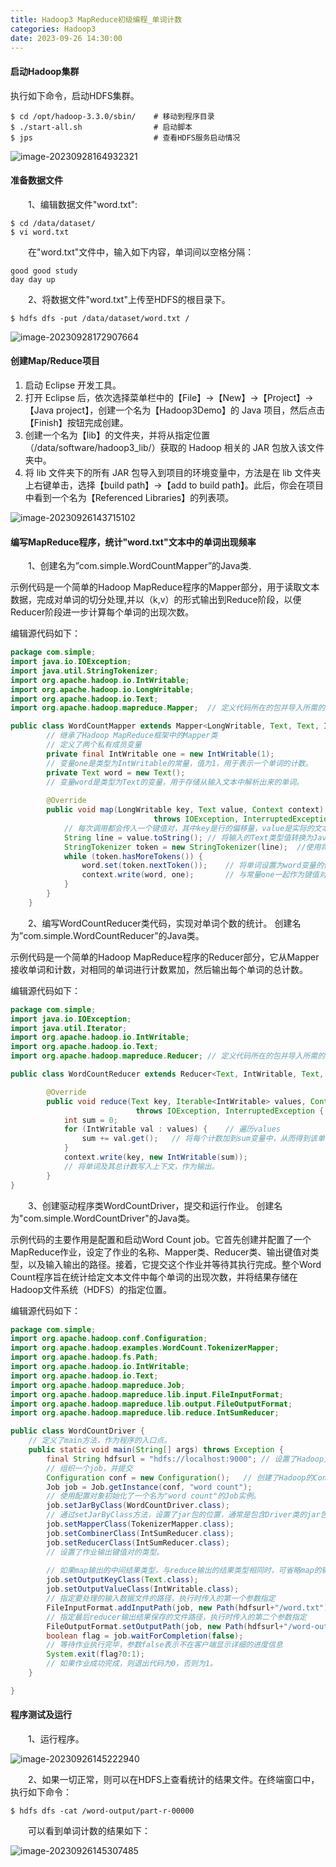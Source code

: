 ```yaml
---
title: Hadoop3 MapReduce初级编程_单词计数
categories: Hadoop3
date: 2023-09-26 14:30:00
---
```


#### 启动Hadoop集群

执行如下命令，启动HDFS集群。

```shell
$ cd /opt/hadoop-3.3.0/sbin/	# 移动到程序目录
$ ./start-all.sh				# 启动脚本
$ jps							# 查看HDFS服务启动情况
```

![image-20230928164932321](/images/image-20230928164932321.png)

#### 准备数据文件

  1、编辑数据文件"word.txt":

```shell
$ cd /data/dataset/
$ vi word.txt
```

  在"word.txt"文件中，输入如下内容，单词间以空格分隔：

```
good good study
day day up
```

  2、将数据文件"word.txt"上传至HDFS的根目录下。

```shell
$ hdfs dfs -put /data/dataset/word.txt /
```

![image-20230928172907664](/images/image-20230928172907664.png)

#### 创建Map/Reduce项目

1. 启动 Eclipse 开发工具。
2. 打开 Eclipse 后，依次选择菜单栏中的【File】->【New】->【Project】->【Java project】，创建一个名为【Hadoop3Demo】的 Java 项目，然后点击【Finish】按钮完成创建。
3. 创建一个名为【lib】的文件夹，并将从指定位置（/data/software/hadoop3_lib/）获取的 Hadoop 相关的 JAR 包放入该文件夹中。
4. 将 lib 文件夹下的所有 JAR 包导入到项目的环境变量中，方法是在 lib 文件夹上右键单击，选择【build path】->【add to build path】。此后，你会在项目中看到一个名为【Referenced Libraries】的列表项。

![image-20230926143715102](/images/image-20230926143715102.png)



#### 编写MapReduce程序，统计"word.txt"文本中的单词出现频率

  1、创建名为”com.simple.WordCountMapper”的Java类.

示例代码是一个简单的Hadoop MapReduce程序的Mapper部分，用于读取文本数据，完成对单词的切分处理,并以（k,v）的形式输出到Reduce阶段，以便Reducer阶段进一步计算每个单词的出现次数。

编辑源代码如下：

```java
package com.simple;
import java.io.IOException;
import java.util.StringTokenizer;
import org.apache.hadoop.io.IntWritable;
import org.apache.hadoop.io.LongWritable;
import org.apache.hadoop.io.Text;
import org.apache.hadoop.mapreduce.Mapper;	// 定义代码所在的包并导入所需的类

public class WordCountMapper extends Mapper<LongWritable, Text, Text, IntWritable> {
		// 继承了Hadoop MapReduce框架中的Mapper类
    	// 定义了两个私有成员变量
		private final IntWritable one = new IntWritable(1);
    	// 变量one是类型为IntWritable的常量，值为1，用于表示一个单词的计数。
		private Text word = new Text();
    	// 变量word是类型为Text的变量，用于存储从输入文本中解析出来的单词。	
　　
		@Override
		public void map(LongWritable key, Text value, Context context) 
								throws IOException, InterruptedException {
            // 每次调用都会传入一个键值对，其中key是行的偏移量，value是实际的文本行内容。
			String line = value.toString();	// 将输入的Text类型值转换为Java的String类型
			StringTokenizer token = new StringTokenizer(line);	//使用将文本分割为多个单词
			while (token.hasMoreTokens()) {
				word.set(token.nextToken());	// 将单词设置为word变量的值
				context.write(word, one);		// 与常量one一起作为键值对写入context
			}
		}
	}
```

  2、编写WordCountReducer类代码，实现对单词个数的统计。
创建名为”com.simple.WordCountReducer”的Java类。

示例代码是一个简单的Hadoop MapReduce程序的Reducer部分，它从Mapper接收单词和计数，对相同的单词进行计数累加，然后输出每个单词的总计数。

编辑源代码如下：

```java
package com.simple;
import java.io.IOException;
import java.util.Iterator;
import org.apache.hadoop.io.IntWritable;
import org.apache.hadoop.io.Text;
import org.apache.hadoop.mapreduce.Reducer;	// 定义代码所在的包并导入所需的类

public class WordCountReducer extends Reducer<Text, IntWritable, Text, IntWritable> {

		@Override
		public void reduce(Text key, Iterable<IntWritable> values, Context context)
							throws IOException, InterruptedException {
			int sum = 0;
			for (IntWritable val : values) {	// 遍历values
				sum += val.get();	// 将每个计数加到sum变量中，从而得到该单词的总计数
			}
			context.write(key, new IntWritable(sum));
            // 将单词及其总计数写入上下文，作为输出。
		}
}
```

  3、创建驱动程序类WordCountDriver，提交和运行作业。
创建名为"com.simple.WordCountDriver"的Java类。

示例代码的主要作用是配置和启动Word Count job。它首先创建并配置了一个MapReduce作业，设定了作业的名称、Mapper类、Reducer类、输出键值对类型，以及输入输出的路径。接着，它提交这个作业并等待其执行完成。整个Word Count程序旨在统计给定文本文件中每个单词的出现次数，并将结果存储在Hadoop文件系统（HDFS）的指定位置。

编辑源代码如下：

```java
package com.simple;
import org.apache.hadoop.conf.Configuration;
import org.apache.hadoop.examples.WordCount.TokenizerMapper;
import org.apache.hadoop.fs.Path;
import org.apache.hadoop.io.IntWritable;
import org.apache.hadoop.io.Text;
import org.apache.hadoop.mapreduce.Job;
import org.apache.hadoop.mapreduce.lib.input.FileInputFormat;
import org.apache.hadoop.mapreduce.lib.output.FileOutputFormat;
import org.apache.hadoop.mapreduce.lib.reduce.IntSumReducer;

public class WordCountDriver {
	// 定义了main方法，作为程序的入口点。
	public static void main(String[] args) throws Exception {
	    final String hdfsurl = "hdfs://localhost:9000";	// 设置了Hadoop文件系统的URL。
		// 组织一个job，并提交
		Configuration conf = new Configuration();	// 创建了Hadoop的Configuration对象。
	    Job job = Job.getInstance(conf, "word count");
		// 使用配置对象初始化了一个名为"word count"的Job实例。
	    job.setJarByClass(WordCountDriver.class);
		// 通过setJarByClass方法，设置了jar包的位置，通常是包含Driver类的jar包。
	    job.setMapperClass(TokenizerMapper.class);
		job.setCombinerClass(IntSumReducer.class);
	    job.setReducerClass(IntSumReducer.class);
		// 设置了作业输出键值对的类型。
        
	    // 如果map输出的中间结果类型，与reduce输出的结果类型相同时，可省略map的输出类型设置
	    job.setOutputKeyClass(Text.class);
	    job.setOutputValueClass(IntWritable.class);
	    // 指定要处理的输入数据文件的路径，执行时传入的第一个参数指定
	    FileInputFormat.addInputPath(job, new Path(hdfsurl+"/word.txt"));
	    // 指定最后reducer输出结果保存的文件路径，执行时传入的第二个参数指定
	    FileOutputFormat.setOutputPath(job, new Path(hdfsurl+"/word-output"));    
	    boolean flag = job.waitForCompletion(false);
        // 等待作业执行完毕，参数false表示不在客户端显示详细的进度信息
	    System.exit(flag?0:1);
        // 如果作业成功完成，则退出代码为0，否则为1。
	}

}
```

#### 程序测试及运行

  1、运行程序。

![image-20230926145222940](/images/image-20230926145222940.png)

  2、如果一切正常，则可以在HDFS上查看统计的结果文件。在终端窗口中，执行如下命令：

```shell
$ hdfs dfs -cat /word-output/part-r-00000
```

  可以看到单词计数的结果如下：

![image-20230926145307485](/images/image-20230926145307485.png)
